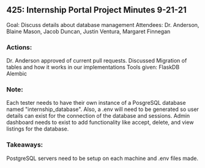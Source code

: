 ## 425: Internship Portal Project Minutes 9-21-21

Goal: Discuss details about database management
Attendees: Dr. Anderson, Blaine Mason, Jacob Duncan, Justin Ventura, Margaret Finnegan

### Actions:

Dr. Anderson approved of current pull requests.
Discussed Migration of tables and how it works in our implementations
Tools given:
FlaskDB
Alembic

### Note:

Each tester needs to have their own instance of a PosgreSQL database named "internship_database".
Also, a .env will need to be generated so user details can exist for the connection of the database and sessions.
Admin dashboard needs to exist to add functionality like accept, delete, and view listings for the database.

### Takeaways:

PostgreSQL servers need to be setup on each machine and .env files made.
